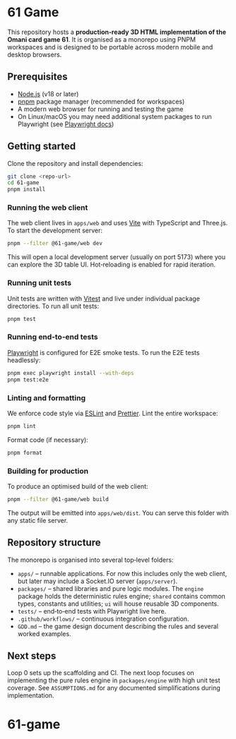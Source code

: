 # 61 Game

This repository hosts a **production‑ready 3D HTML implementation of the Omani card game 61**.  It is organised as a monorepo using PNPM workspaces and is designed to be portable across modern mobile and desktop browsers.

## Prerequisites

- [Node.js](https://nodejs.org/) (v18 or later)
- [pnpm](https://pnpm.io/) package manager (recommended for workspaces)
- A modern web browser for running and testing the game
- On Linux/macOS you may need additional system packages to run Playwright (see [Playwright docs](https://playwright.dev/))

## Getting started

Clone the repository and install dependencies:

```bash
git clone <repo-url>
cd 61-game
pnpm install
```

### Running the web client

The web client lives in `apps/web` and uses [Vite](https://vitejs.dev/) with TypeScript and Three.js.  To start the development server:

```bash
pnpm --filter @61-game/web dev
```

This will open a local development server (usually on port 5173) where you can explore the 3D table UI.  Hot‑reloading is enabled for rapid iteration.

### Running unit tests

Unit tests are written with [Vitest](https://vitest.dev/) and live under individual package directories.  To run all unit tests:

```bash
pnpm test
```

### Running end‑to‑end tests

[Playwright](https://playwright.dev/) is configured for E2E smoke tests.  To run the E2E tests headlessly:

```bash
pnpm exec playwright install --with-deps
pnpm test:e2e
```

### Linting and formatting

We enforce code style via [ESLint](https://eslint.org/) and [Prettier](https://prettier.io/).  Lint the entire workspace:

```bash
pnpm lint
```

Format code (if necessary):

```bash
pnpm format
```

### Building for production

To produce an optimised build of the web client:

```bash
pnpm --filter @61-game/web build
```

The output will be emitted into `apps/web/dist`.  You can serve this folder with any static file server.

## Repository structure

The monorepo is organised into several top‑level folders:

- `apps/` – runnable applications.  For now this includes only the web client, but later may include a Socket.IO server (`apps/server`).
- `packages/` – shared libraries and pure logic modules.  The `engine` package holds the deterministic rules engine; `shared` contains common types, constants and utilities; `ui` will house reusable 3D components.
- `tests/` – end‑to‑end tests with Playwright live here.
- `.github/workflows/` – continuous integration configuration.
- `GDD.md` – the game design document describing the rules and several worked examples.

## Next steps

Loop 0 sets up the scaffolding and CI.  The next loop focuses on implementing the pure rules engine in `packages/engine` with high unit test coverage.  See `ASSUMPTIONS.md` for any documented simplifications during implementation.
# 61-game
